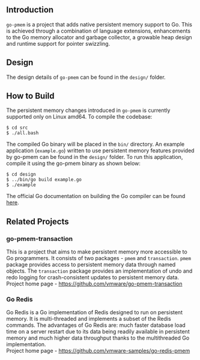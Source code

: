 ## Introduction
`go-pmem` is a project that adds native persistent memory support to Go. This is
achieved through a combination of language extensions, enhancements to the Go
memory allocator and garbage collector, a growable heap design and runtime
support for pointer swizzling.

## Design
The design details of `go-pmem` can be found in the `design/` folder.

## How to Build
The persistent memory changes introduced in `go-pmem` is currently supported
only on Linux amd64. To compile the codebase:
```
$ cd src
$ ./all.bash
```
The compiled Go binary will be placed in the `bin/` directory. An example
application (`example.go`) written to use persistent memory features provided by
go-pmem can be found in the `design/` folder. To run this application, compile
it using the go-pmem binary as shown below:
```
$ cd design
$ ../bin/go build example.go
$ ./example
```
The official Go documentation on building the Go compiler can be found
[here](https://golang.org/doc/install/source).

## Related Projects
### go-pmem-transaction
This is a project that aims to make persistent memory more accessible to Go
programmers. It consists of two packages - `pmem` and `transaction`. `pmem`
package provides access to persistent memory data through named objects. The
`transaction` package provides an implementation of undo and redo logging for
crash-consistent updates to persistent memory data.  
Project home page - https://github.com/vmware/go-pmem-transaction
### Go Redis
Go Redis is a Go implementation of Redis designed to run on persistent memory.
It is multi-threaded and implements a subset of the Redis commands. The
advantages of Go Redis are: much faster database load time on a server restart
due to its data being readily available in persistent memory and much higher
data throughput thanks to the multithreaded Go implementation.  
Project home page - https://github.com/vmware-samples/go-redis-pmem
